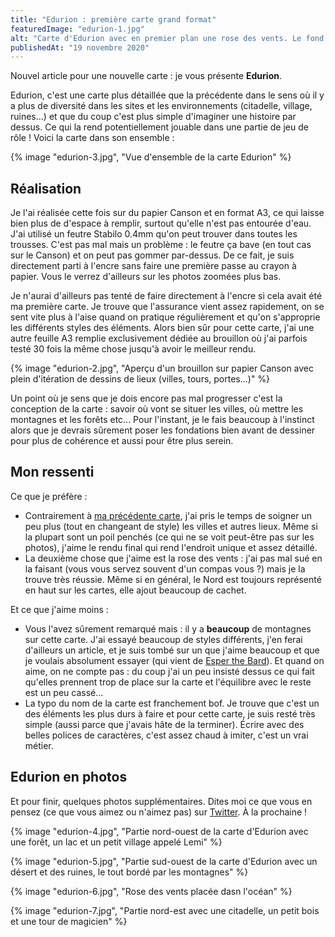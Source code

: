 ```yaml
---
title: "Edurion : première carte grand format"
featuredImage: "edurion-1.jpg"
alt: "Carte d'Edurion avec en premier plan une rose des vents. Le fond montre la carte avec un effet flouté sur les montagnes et une grosse forêt"
publishedAt: "19 novembre 2020"
---
```


Nouvel article pour une nouvelle carte : je vous présente **Edurion**.

Edurion, c'est une carte plus détaillée que la précédente dans le sens où il y a plus de diversité dans les sites et les environnements (citadelle, village, ruines...) et que du coup c'est plus simple d'imaginer une histoire par dessus. Ce qui la rend potentiellement jouable dans une partie de jeu de rôle ! Voici la carte dans son ensemble :

{% image "edurion-3.jpg", "Vue d'ensemble de la carte Edurion" %}

## Réalisation

Je l'ai réalisée cette fois sur du papier Canson et en format A3, ce qui laisse bien plus de d'espace à remplir, surtout qu'elle n'est pas entourée d'eau. J'ai utilisé un feutre Stabilo 0.4mm qu'on peut trouver dans toutes les trousses. C'est pas mal mais un problème : le feutre ça bave (en tout cas sur le Canson) et on peut pas gommer par-dessus. De ce fait, je suis directement parti à l'encre sans faire une première passe au crayon à papier. Vous le verrez d'ailleurs sur les photos zoomées plus bas.

Je n'aurai d'ailleurs pas tenté de faire directement à l'encre si cela avait été ma première carte. Je trouve que l'assurance vient assez rapidement, on se sent vite plus à l'aise quand on pratique régulièrement et qu'on s'approprie les différents styles des éléments. Alors bien sûr pour cette carte, j'ai une autre feuille A3 remplie exclusivement dédiée au brouillon où j'ai parfois testé 30 fois la même chose jusqu'à avoir le meilleur rendu.

{% image "edurion-2.jpg", "Aperçu d'un brouillon sur papier Canson avec plein d'itération de dessins de lieux (villes, tours, portes...)" %}

Un point où je sens que je dois encore pas mal progresser c'est la conception de la carte : savoir où vont se situer les villes, où mettre les montagnes et les forêts etc... Pour l'instant, je le fais beaucoup à l'instinct alors que je devrais sûrement poser les fondations bien avant de dessiner pour plus de cohérence et aussi pour être plus serein.

## Mon ressenti

Ce que je préfère :

- Contrairement à [ma précédente carte](/articles/odeth), j'ai pris le temps de soigner un peu plus (tout en changeant de style) les villes et autres lieux. Même si la plupart sont un poil penchés (ce qui ne se voit peut-être pas sur les photos), j'aime le rendu final qui rend l'endroit unique et assez détaillé.
- La deuxième chose que j'aime est la rose des vents : j'ai pas mal sué en la faisant (vous vous servez souvent d'un compas vous ?) mais je la trouve très réussie. Même si en général, le Nord est toujours représenté en haut sur les cartes, elle ajout beaucoup de cachet.

Et ce que j'aime moins :

- Vous l'avez sûrement remarqué mais : il y a **beaucoup** de montagnes sur cette carte. J'ai essayé beaucoup de styles différents, j'en ferai d'ailleurs un article, et je suis tombé sur un que j'aime beaucoup et que je voulais absolument essayer (qui vient de [Esper the Bard](https://www.youtube.com/channel/UCWSugqsoAdTQumuRVGdXz7w)). Et quand on aime, on ne compte pas : du coup j'ai un peu insisté dessus ce qui fait qu'elles prennent trop de place sur la carte et l'équilibre avec le reste est un peu cassé...
- La typo du nom de la carte est franchement bof. Je trouve que c'est un des éléments les plus durs à faire et pour cette carte, je suis resté très simple (aussi parce que j'avais hâte de la terminer). Écrire avec des belles polices de caractères, c'est assez chaud à imiter, c'est un vrai métier.

## Edurion en photos

Et pour finir, quelques photos supplémentaires. Dites moi ce que vous en pensez (ce que vous aimez ou n'aimez pas) sur [Twitter](https://twitter.com/bellanger_q). À la prochaine !

{% image "edurion-4.jpg", "Partie nord-ouest de la carte d'Edurion avec une forêt, un lac et un petit village appelé Lemi" %}

{% image "edurion-5.jpg", "Partie sud-ouest de la carte d'Edurion avec un désert et des ruines, le tout bordé par les montagnes" %}

{% image "edurion-6.jpg", "Rose des vents placée dasn l'océan" %}

{% image "edurion-7.jpg", "Partie nord-est avec une citadelle, un petit bois et une tour de magicien" %}
